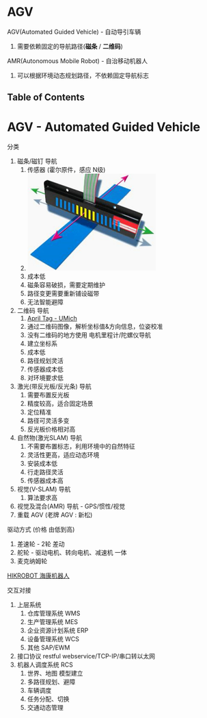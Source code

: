 # AGV

AGV(Automated Guided Vehicle) - 自动导引车辆
1. 需要依赖固定的导航路径(**磁条** / **二维码**)

AMR(Autonomous Mobile Robot) - 自治移动机器人
1. 可以根据环境动态规划路径，不依赖固定导航标志


## Table of Contents



# AGV - Automated Guided Vehicle

分类
1. 磁条/磁钉 导航
   1. 传感器 (霍尔原件，感应 N级)
   2. <img src="Pics/agv001.png" width=300>
   3. 成本低
   4. 磁条容易破损，需要定期维护
   5. 路径变更需要重新铺设磁带
   6. 无法智能避障
2. 二维码 导航
   1. [April Tag - UMich](https://april.eecs.umich.edu/software/apriltag)
   2. 通过二维码图像，解析坐标值&方向信息，位姿校准
   3. 没有二维码的地方使用 电机里程计/陀螺仪导航
   4. 建立坐标系
   5. 成本低
   6. 路径规划灵活
   7. 传感器成本低
   8. 对环境要求低
3. 激光(带反光板/反光条) 导航
   1. 需要布置反光板
   2. 精度较高，适合固定场景
   3. 定位精准
   4. 路径可灵活多变
   5. 反光板价格相对高
4. 自然物(激光SLAM) 导航
   1. 不需要布置标志，利用环境中的自然特征
   2. 灵活性更高，适应动态环境
   3. 安装成本低
   4. 行走路径灵活
   5. 传感器成本高
5. 视觉(V-SLAM) 导航
   1. 算法要求高
6. 视觉及混合(AMR) 导航 - GPS/惯性/视觉
7. 重载 AGV (老牌 AGV : 新松)



驱动方式 (价格 由低到高)
1. 差速轮 - 2轮 差动
2. 舵轮 - 驱动电机、转向电机、减速机 一体
3. 麦克纳姆轮

[HIKROBOT 海康机器人](https://www.hikrobotics.com/cn/mobilerobot/)

交互对接
1. 上层系统
   1. 仓库管理系统 WMS
   2. 生产管理系统 MES
   3. 企业资源计划系统 ERP
   4. 设备管理系统 WCS
   5. 其他 SAP/EWM
2. 接口协议 restful webservice/TCP-IP/串口转以太网
3. 机器人调度系统 RCS
   1. 世界、地图 模型建立
   2. 多路径规划、避障
   3. 车辆调度
   4. 任务分配、切换
   5. 交通动态管理

